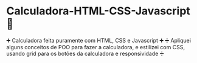 # Calculadora-HTML-CSS-Javascript 🍁
➕ Calculadora feita puramente com HTML, CSS e Javascript ➕
➗ Apliquei alguns conceitos de POO para fazer a calculadora, e estilizei com CSS, usando grid para os botões da calculadora e responsividade ➗
